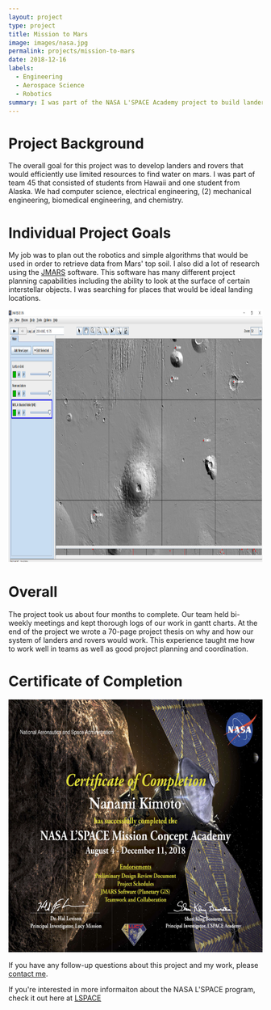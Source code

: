 ```yaml
---
layout: project
type: project
title: Mission to Mars 
image: images/nasa.jpg
permalink: projects/mission-to-mars
date: 2018-12-16
labels:
  - Engineering
  - Aerospace Science
  - Robotics
summary: I was part of the NASA L'SPACE Academy project to build landers and rovers for a theoretical mission to mars.
---
```

# Project Background
The overall goal for this project was to develop landers and rovers that would efficiently use limited resources to find water on mars. I was part of team 45 that 
consisted of students from Hawaii and one student from Alaska. We had computer science, electrical engineering, (2) mechanical engineering, biomedical engineering, 
and chemistry. 

# Individual Project Goals
My job was to plan out the robotics and simple algorithms that would be used in order to retrieve data from Mars' top soil. I also did a lot of research using the [JMARS](https://jmars.asu.edu) software. This software has many different project planning capabilities including the ability to look at the surface of certain interstellar objects. I was searching for places that would be ideal landing locations. 

<div style="text-align:center"><img src="/images/jmars.PNG" alt="HTML5 Icon" width="900" height="500"></div>

# Overall
The project took us about four months to complete. Our team held bi-weekly meetings and kept thorough logs of our work in gantt charts. At the end of the project we wrote a 70-page project thesis on why and how our system of landers and rovers would work. This experience taught me how to work well in teams as well as good project planning and coordination. 

# Certificate of Completion

<div style="text-align:center"><img src="/images/lspacecert.png" alt="HTML5 Icon" width="700" height="500"></div>

If you have any follow-up questions about this project and my work, please [contact me](mailto:nkimoto@hawaii.edu).

If you're interested in more informaiton about the NASA L'SPACE program, check it out here at [LSPACE](https://www.lspace.asu.edu)
